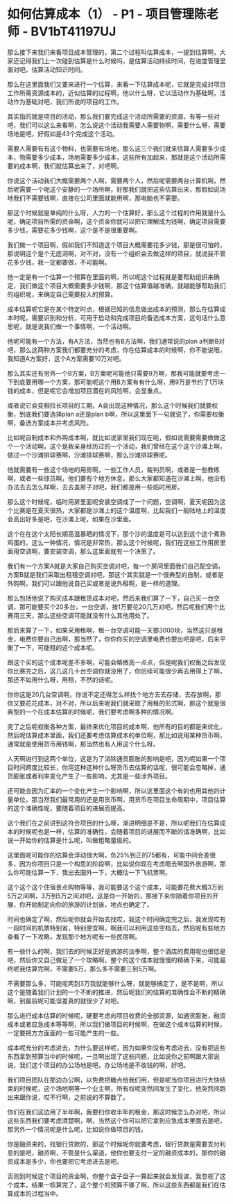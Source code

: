 # 如何估算成本（1） - P1 - 项目管理陈老师 - BV1bT41197UJ

那么接下来我们来看项目成本管理的，第二个过程叫估算成本，一提到估算啊，大家还记得我们上一次碰到估算是什么时候吗，是估算活动持续时间，在进度管理里面对吧，估算活动知识时间。

那么在这里面我们又要来进行一个估算，来看一下估算成本呢，它就是完成对项目工作所需资源成本的，近似估算的过程啊，他以什么呀，它以活动作为基础啊，活动作为基础对吧，我们所说的项目的工作。

其实指的就是项目的活动，那么我们要完成这个活动所需要的资源，有等一些对吧，我们可以这么来看啊，怎么说这个活动我需要人需要物啊，需要什么呀，需要场地是吧，好假如是43个完成这个活动。

需要人需要有有这个物料，也需要有场地，那么这三个我们就来估算人需要多少成本，物需要多少成本，场地需要多少成本，这些所有加起来，那就是这个活动所需要的成本啊，我们就估算出来了，对吧啊。

你说这个活动我们大概需要两个人啊，需要两个人，然后呢需要两台计算机啊，然后呢需要一个呃这个安静的一个场所啊，好那我们就把这些估算出来，那假如说场地我们不需要钱啊，直接在公司里面就能用啊，那电脑也不需要。

那这个时候就是单纯的什么呀，人力的一个估算好，那么这个过程的作用就是什么呢，确定项目所需的资金啊，这个资金你就可以把它理解成为钱啊，确定项目需要多少钱，需要花多少钱啊，这个是不是很重要啊。

我们做一个项目啊，假如我们不知道这个项目大概需要花多少钱，那是很可怕的，那说明这个是个无底洞啊，对不对，没有一个组织会去做这样的项目，就说我不管花多少钱，我一定都要做，不可能啊。

他一定是有一个估算一个预算在里面的啊，所以呢这个过程就是要帮助组织来确定，我们做这个项目大概需要多少钱啊，那这个估算值越准确，就越能够帮助我们的组织呢，来确定自己需要投入的预算。

成本估算呢它是在某个特定时点，根据已知的信息做出成本的预测，那么在估算成本时呢，需要识别和分析，可用于启动和完成项目的备选成本方案，这句话什么意思呢，就是说我们做一个事情啊，一个活动啊。

他呢可能有一个方法，有A方法，当然也有B方法啊，我们通常说的plan a判断B对吧，那么这两种方案我们都要充分的考虑，你在估算成本的时候啊，你不能说哦，我知道A方案好，这个A方案需要10万对吧。

那么其实还有另外一个B方案，B方案呢可能他只需要9万啊，那我可能就要考虑一下到底要用哪一个方案，那可能呢这个用B方案有有什么呀，用9万是节约了1万块钱的成本，但是呢它会增加项目潜在的风险啊，会显重点。

或者说它会变相拉长项目的工期，A会出现这种情况，那么这个时候我们就要权衡，到底我们要选择plan a还是plan b啊，所以这里面下一句就说了，你需要权衡啊，备选方案成本并考虑风险。

比如呢自制成本和外购成本啊，就比如说家里我们现在呃，假如说需要需要做做这个一个活动啊，这个是我亲身经历过的一个活动，我们曾经在这个这个沙滩上啊，做过一个沙滩排球赛啊，沙滩排球赛啊，那么沙滩排球赛呢。

他就需要有一些这个场地的用房啊，一些工作人员，裁判员啊，或者是一些教练啊，或者一些球员啊，他们要有个地方休息，那么大家都知道在沙滩上啊，他没有办法去去怎么样啊，去去盖房子对吧，我们都是用一些临时用房。

那么这个时候呢，临时用房里面呢安装空调成了一个问题，空调啊，夏天呢因为这个比赛是在夏天很热，大家都是沙滩上的这个温度啊，比起我们一般陆地上的温度会高出好多是吧，在沙滩上呢，如果在沙里面。

这个在在这个太阳长期高温暴晒的情况下，那个沙的温度是可以达到这个这个煮熟鸡蛋的，这么一种情况，情况是非常热，那么这个时候呢，我们在这些工作用房里面用空调啊，要安装空调，那么这里面就有一个决策了。

我们有一个方案A就是大家自己购买空调对吧，每一个房间里面我们自己配空调，方案B就是我们采取出租租空调对吧，那这个其实就是一个很典型的自制，或者是外购啊，我们可以跟他说自己买或者是说外租啊，是一样的道理。

那么包括他说了购买成本跟租赁成本对吧，然后来我们算了一下，自己买一台空调，那可能要买个20多台，一台空调，按1万要花20几万对吧，然后呢我们用个比赛用三天，那么这些空调可能就没有什么其他用处了。

那后来算了一下，如果采用租啊，租一台空调可能一天要3000块，当然这只是租金，电费你要自己出啊，那当然了，你你你买的空调里电费也要出吧是吧，后来平衡了一下，可能租的这个成本呢。

跟这个买的这个成本呢差不多啊，可能会略微高一点点，但是呢我们权衡之后发现你比赛完之后，这几这几十台空调你就没用了，你后续可能很少再去用得上了啊，那还不如用什么呀，用租，不然的话呢。

你你这是20几台空调啊，你说不定还得怎么样找个地方去去存储，去存放啊，那你又要花花成本，对不对，所以后来呢我们就采取了用租的形式啊，那这个就是很典型的一个在成本估算的时候呢，我们要考虑啊多种的情况啊。

完了之后呢权衡各种方案，最终来优化项目的成本啊，他所有的目的都是来优化，然后呢估算成本里面，我们还要考虑估算成本的单位啊，那比如说用某种货币啊，通常就是使用货币用钱啊，那当然也有人用这个什么呀。

人天啊进行到这两个单位，这是为了消除通货膨胀的影响是吧，因为呢如果一个项目时间跨度比较长，你用这种这种什么呀货币去估算的话呢，很可能会忽略掉，通货膨胀或者利率变化产生了一些影响，尤其是一些涉外项目。

还可能会因为汇率的一个变化产生一个影响啊，所以这里面这个有的也用其他的计量单位，那当然我们最常用的还是用货币啊，用货币在项目生命周期中，项目估算的这个准确性呢，要随着项目的进展而提高。

这个我们在之前讲到这符合项目的什么呀，渐进明细是不是，所以呢我们在估算成本的时候呢也是一样，估算的准确性，会随着项目的进展而不断的请准确啊，比如说一开始你的估算是什么呢，叫做粗略量级的。

这里面呢可能你的估算会浮动很大啊，负25%到正的75都有，可能中间会差很多，因为你项目只是一个构思的阶段啊，比如说你现在考虑嗯去啊国外旅游啊，那么你可能估算一下，我出去国外一下，大概估一下飞机票啊。

这个这个这个住宿景点购物等等，我可能要这个这个成本，可能要花费大概3万到5万之间啊，3万到5万之间对吧，这是你一开始的，那接下来你随着你项目的开展，你开始制定向你的旅游的计划诶，地点也确定了。

时间也确定了啊，然后呢你就会开始去找哎，我这个时间确定完之后，我发现哎有一段时间的机票特别省，特别便宜啊，啊我可以利用这些空档去，然后呢有些地方查看了一下攻略，发现那个地方呢有一些民宿啊。

有一些什么的啊，我们去的时候正好是旅游的淡季啊，整个酒店的费用呢也很低是吧，然后你又自己做足了一个攻略啊，整个的这个成本就慢慢的精确下来，可能最终呢我估算完啊，不需要5万，那么多不需要三到5万啊。

不需要那么多，可能呢两到3万我就能够什么呀，就能够搞定了，是不是啊，所以这个是随着我们计划的一个不断的推进，然后呢我们的估算的准确性会不断的精确啊，到最后呢可能误差真的就很少了对吧。

那么进行成本估算的时候呢，硬要考虑向项目收费的全部资源，如通货膨胀，融资成本或者应急成本等等啊，所以我们做项目的时候啊，在做这个成本估算的时候，一定要把方方面面的一些可能产生的一些。

成本呢充分的考虑进去，为什么要这样呢，因为如果你没有考虑进去，没有把这些东西拿到预算当中的时候呢，一旦啊出现了这些问题，比如说你之前啊跟大家说说，我们这个项目的办公场地是吧，办公场地是不收钱的啊，好吧。

我们项目团队在那边办公啊，以免费把糖点给我们用，但是呢当你项目进行大快结束的时候呢，这个场地啊等一个业主啊，所有权呢突然间发生了变化，他突然间跑出来跟你说，哎不行啊，之前说的不算数了。

你们在我们这边用了半年啊，我要扫你收半年的租金，那这时候怎么办对吧，所以这些东西我们要考虑清楚啊，啊，当然这个你可以把它拿到应急成本里面去是吧，那另外一个情况呢是什么呢，比如说你做项目的钱。

你是融资来的，找银行贷款的，那这个时候呢你就要考虑，银行贷款是需要支付利息的是吧，融资啊，不管是什么渠道，他你也要支付一定的融资成本的，那你的融资成本是多少，你也要把它考虑进去是吧。

否则到时候这个项目的资金啊，你整个盘子盘子一算起来就会发现诶，我忽视了这个成本，结果一核算完了，这个整个的预算不够了啊，所以这些东西都是我们在估算成本的过程当中。

